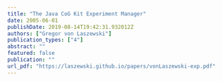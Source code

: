 ```yaml
---
title: "The Java CoG Kit Experiment Manager"
date: 2005-06-01
publishDate: 2019-08-14T19:42:31.932012Z
authors: ["Gregor von Laszewski"]
publication_types: ["4"]
abstract: ""
featured: false
publication: ""
url_pdf: "https://laszewski.github.io/papers/vonLaszewski-exp.pdf"
---
```


